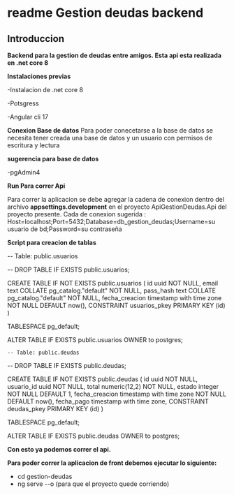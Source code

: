 # readme Gestion deudas backend
## Introduccion 

**Backend para la gestion de deudas entre amigos. Esta api esta realizada en .net core 8**

**Instalaciones previas**

-Instalacion de .net core 8

-Potsgress

-Angular cli 17

**Conexion Base de datos**
Para poder conecetarse a la base de datos se necesita tener creada una base de datos y un usuario con permisos de escritura y lectura

**sugerencia para base de datos**

-pgAdmin4

**Run Para correr Api**

Para correr la aplicacion se debe agregar la cadena de conexion dentro del archivo **appsettings.development** en el proyecto ApiGestionDeudas.Api
del proyecto presente. Cada de conexion sugerida : Host=localhost;Port=5432;Database=db_gestion_deudas;Username=su usuario de bd;Password=su contraseña

**Script para creacion de tablas**

-- Table: public.usuarios

-- DROP TABLE IF EXISTS public.usuarios;

CREATE TABLE IF NOT EXISTS public.usuarios
(
    id uuid NOT NULL,
    email text COLLATE pg_catalog."default" NOT NULL,
    pass_hash text COLLATE pg_catalog."default" NOT NULL,
    fecha_creacion timestamp with time zone NOT NULL DEFAULT now(),
    CONSTRAINT usuarios_pkey PRIMARY KEY (id)
)

TABLESPACE pg_default;

ALTER TABLE IF EXISTS public.usuarios
    OWNER to postgres;



    -- Table: public.deudas

-- DROP TABLE IF EXISTS public.deudas;

CREATE TABLE IF NOT EXISTS public.deudas
(
    id uuid NOT NULL,
    usuario_id uuid NOT NULL,
    total numeric(12,2) NOT NULL,
    estado integer NOT NULL DEFAULT 1,
    fecha_creacion timestamp with time zone NOT NULL DEFAULT now(),
    fecha_pago timestamp with time zone,
    CONSTRAINT deudas_pkey PRIMARY KEY (id)
)

TABLESPACE pg_default;

ALTER TABLE IF EXISTS public.deudas
    OWNER to postgres;

**Con esto ya podemos correr el api.**

**Para poder correr la aplicacion de front debemos ejecutar lo siguiente:**

- cd gestion-deudas
- ng serve --o (para que el proyecto quede corriendo)



